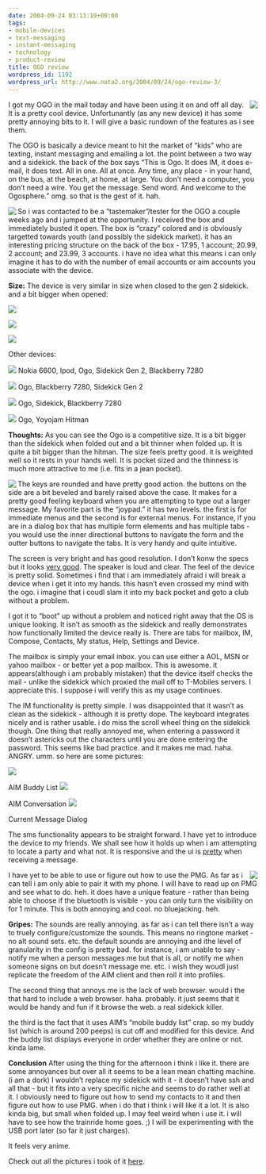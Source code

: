 ```yaml
---
date: 2004-09-24 03:13:19+00:00
tags:
- mobile-devices
- text-messaging
- instant-messaging
- technology
- product-review
title: OGO review
wordpress_id: 1192
wordpress_url: http://www.nata2.org/2004/09/24/ogo-review-3/
---
```


<img align="right" src="https://web.archive.org/web/20030814003134/http://www.nata2.info//.thumbnails/pictures/misc/ogo_review/DSCN2051.jpg" />

I got my OGO in the mail today and have been using it on and off all day. It is a pretty cool device. Unfortunantly (as any new device) it has some pretty annoying bits to it. I will give a basic rundown of the features as i see them.

The OGO is basically a device meant to hit the market of “kids” who are texting, instant messaging and emailing a lot. the point between a two way and a sidekick. the back of the box says “This is Ogo. It does IM, it does e-mail, it does text. All in one. All at once. Any time, any place - in your hand, on the bus, at the beach, at home, at large. You don’t need a computer, you don’t need a wire. You get the message. Send word. And welcome to the Ogosphere.” omg. so that is the gest  of it. hah.

<!--more-->
<a />
<a href="https://web.archive.org/web/20030814003134/http://www.nata2.info//?path=pictures%2Fmisc%2Fogo_review&img=DSCN2054.jpg"><img border="0" align="left" src="https://web.archive.org/web/20030814003134/http://www.nata2.info//.thumbnails/pictures/misc/ogo_review/DSCN2054.jpg" /></a>
So i was contacted to be a “tastemaker”/tester for the OGO a couple weeks ago and i jumped at the opportunity. I received the box and immediately busted it open.  The box is “crazy” colored and is obviously targetted towards youth (and possibly the sidekick market). it has an interesting pricing structure on the back of the box - 17.95, 1 account; 20.99, 2 account; and 23.99, 3 accounts. i have no idea what this means i can only imagine it has to do with the number of email accounts or aim accounts you associate with the device.

<strong>Size:</strong>
The device is very similar in size when closed to the gen 2 sidekick.  and a bit bigger when opened:

<a href="https://web.archive.org/web/20030814003134/http://www.nata2.info//?path=pictures%2Fmisc%2Fogo_review&img=DSCN2027.jpg"><img border="0" src="https://web.archive.org/web/20030814003134/http://www.nata2.info//.thumbnails/pictures/misc/ogo_review/DSCN2027.jpg" /></a>

<a href="https://web.archive.org/web/20030814003134/http://www.nata2.info//?path=pictures%2Fmisc%2Fogo_review&img=DSCN2026.jpg"><img border="0" src="https://web.archive.org/web/20030814003134/http://www.nata2.info//.thumbnails/pictures/misc/ogo_review/DSCN2026.jpg" /></a>

<a href="https://web.archive.org/web/20030814003134/http://www.nata2.info//?path=pictures%2Fmisc%2Fogo_review&img=DSCN2028.jpg"><img border="0" src="https://web.archive.org/web/20030814003134/http://www.nata2.info//.thumbnails/pictures/misc/ogo_review/DSCN2028.jpg" /></a>

Other devices:

<a href="https://web.archive.org/web/20030814003134/http://www.nata2.info//?path=pictures%2Fmisc%2Fogo_review&img=DSCN2022.jpg"><img border="0" src="https://web.archive.org/web/20030814003134/http://www.nata2.info//.thumbnails/pictures/misc/ogo_review/DSCN2022.jpg" /></a>
Nokia 6600, Ipod, Ogo, Sidekick Gen 2, Blackberry 7280

<a href="https://web.archive.org/web/20030814003134/http://www.nata2.info//?path=pictures%2Fmisc%2Fogo_review&img=DSCN2023.jpg"><img border="0" src="https://web.archive.org/web/20030814003134/http://www.nata2.info//.thumbnails/pictures/misc/ogo_review/DSCN2023.jpg" /></a>
Ogo, Blackberry 7280, Sidekick Gen 2

<a href="https://web.archive.org/web/20030814003134/http://www.nata2.info//?path=pictures%2Fmisc%2Fogo_review&img=DSCN2024.jpg"><img border="0" src="https://web.archive.org/web/20030814003134/http://www.nata2.info//.thumbnails/pictures/misc/ogo_review/DSCN2024.jpg" /></a>
Ogo, Sidekick, Blackberry 7280

<a href="https://web.archive.org/web/20030814003134/http://www.nata2.info//?path=pictures%2Fmisc%2Fogo_review&img=DSCN2031.jpg"><img border="0" src="https://web.archive.org/web/20030814003134/http://www.nata2.info//.thumbnails/pictures/misc/ogo_review/DSCN2031.jpg" /></a>
Ogo, Yoyojam Hitman

<strong>Thoughts:</strong>
As you can see the Ogo is a competitive size. It is a bit bigger than the sidekick when folded out and a bit thinner when folded up. It is quite a bit bigger than the hitman. The size feels pretty good. it is weighted well so it rests in your hands well. It is pocket sized and the thinness is much more attractive to me (i.e. fits in a jean pocket).

<a href="https://web.archive.org/web/20030814003134/http://www.nata2.info//?path=pictures%2Fmisc%2Fogo_review&img=DSCN2040.jpg"><img border="0" align="left" src="https://web.archive.org/web/20030814003134/http://www.nata2.info//.thumbnails/pictures/misc/ogo_review/DSCN2040.jpg" /></a>The keys are rounded and have pretty good action. the buttons on the side are a bit beveled and barely raised above the case. It makes for a pretty good feeling keyboard when you are attempting to type out a larger message. My favorite part is the “joypad.” it has two levels. the first is for immediate menus and the second is for external menus. For instance, if you are in a dialog box that has multiple form elements and has multiple tabs - you would use the inner directional buttons to  navigate the form and the outter buttons to navigate the tabs. It is very handy and quite intuitive.

The screen is very bright and has good resolution. I don’t konw the specs but it looks <a href="https://web.archive.org/web/20030814003134/http://www.nata2.info//?path=pictures%2Fmisc%2Fogo_review&img=DSCN2044.jpg">very good</a>. The speaker is loud and clear. The feel of the device is pretty solid. Sometimes i find that i am immediately afraid i will break a device when i get it into my hands. this hasn’t even crossed my mind with the ogo. i imagine that i coudl slam it into my back pocket and goto a club without a problem.

I got it to “boot” up without a problem and noticed right away that the OS is unique looking. It isn’t as smooth as the sidekick and really demonstrates how functionally limited the device really is. There are tabs for mailbox, IM, Compose, Contacts, My status, Help, Settings and Device.

The mailbox is simply your email inbox. you can use either a AOL, MSN or yahoo mailbox - or better yet a pop mailbox. This is awesome. it appears(although i am probably mistaken) that the device itself checks the mail - unlike the sidekick which proxied the mail off to T-Mobiles servers. I appreciate this. I suppose i will verify this as my usage continues.

The IM functionality is pretty simple. I was disappointed that it wasn’t as clean as the sidekick - although it is pretty dope. The keyboard integrates nicely and is rather usable. i do miss the scroll wheel thing on the sidekick though. One thing that really annoyed me, when entering a password it doesn’t astericks out the characters until you are done entering the password. This seems like bad practice. and it makes me mad. haha. ANGRY. umm. so here are some pictures:

<a href="https://web.archive.org/web/20030814003134/http://www.nata2.info//?path=pictures%2Fmisc%2Fogo_review&img=DSCN2032.jpg"><img border="0" src="https://web.archive.org/web/20030814003134/http://www.nata2.info//.thumbnails/pictures/misc/ogo_review/DSCN2032.jpg" /></a>

AIM Buddy List
<a href="https://web.archive.org/web/20030814003134/http://www.nata2.info//?path=pictures%2Fmisc%2Fogo_review&img=DSCN2033.jpg"><img border="0" src="https://web.archive.org/web/20030814003134/http://www.nata2.info//.thumbnails/pictures/misc/ogo_review/DSCN2033.jpg" /></a>

AIM Conversation
<a href="https://web.archive.org/web/20030814003134/http://www.nata2.info//?path=pictures%2Fmisc%2Fogo_review&img=DSCN2039.jpg"><img border="0" src="https://web.archive.org/web/20030814003134/http://www.nata2.info//.thumbnails/pictures/misc/ogo_review/DSCN2039.jpg" /></a>

Current Message Dialog

The sms functionality appears to be straight forward. I have yet to introduce the device to my friends. We shall see how it holds up when i am attempting to locate a party and what not. It is responsive and the ui is <a href="https://web.archive.org/web/20030814003134/http://www.nata2.info//?path=pictures%2Fmisc%2Fogo_review&img=DSCN2035.jpg">pretty</a> when receiving a message.

I have yet to be able to use or figure out how to use the PMG.
<a href="https://web.archive.org/web/20030814003134/http://www.nata2.info//?path=pictures%2Fmisc%2Fogo_review&img=DSCN2056.jpg"><img border="0" align="right" src="https://web.archive.org/web/20030814003134/http://www.nata2.info//.thumbnails/pictures/misc/ogo_review/DSCN2056.jpg" /></a> As far as i can tell i am only able to pair it with my phone. I will have to read up on PMG and see what to do. heh. it does have a unique feature - rather than being able to choose if the bluetooth is visible - you can only turn the visibility on for 1 minute. This is both annoying and cool. no bluejacking. heh.

<strong>Gripes:</strong>
The sounds are really annoying. as far as i can tell there isn’t a way to truely configure/customize the sounds. This means no ringtone market - no alt sound sets. etc. the default sounds are annoying and ithe level of granularity in the config is pretty bad. for instance, i am unable to say - notify me when a person messages me but that is all, or notify me when someone signs on but doesn’t message me. etc. i wish they woudl just replicate the freedom of the AIM client and then roll it into profiles.

The second thing that annoys me is the lack of web browser. would i the that hard to include a web browser. haha. probably. it just seems that it would be handy and fun if it browse the web. a real sidekick killer.

the third is the fact that it uses AIM’s “mobile buddy list” crap. so my buddy list (which is around 200 peeps) is cut off and modified for this device. And the buddy list displays everyone in order whether they are online or not. kinda lame.

<strong>Conclusion</strong>
After using the thing for the afternoon i think i like it. there are some annoyances but over all it seems to be a lean mean chatting machine. (i am a dork) I wouldn’t replace my sidekick with it - it doesn’t have ssh and all that - but it fits into a very specific niche and seems to do rather well at it. I obviously need to figure out how to send my contacts to it and then figure out how to use PMG. when i do that i think i will like it a lot. It is also kinda big, but small when folded up. I may feel weird when i use it. i will have to see how the trainride home goes. ;) I will be experimenting with the USB port later (so far it just charges).

It feels very anime.

Check out all the pictures i took of it <a href="https://web.archive.org/web/20030814003134/http://www.nata2.info//?path=pictures%2Fmisc%2Fogo_review">here</a>.